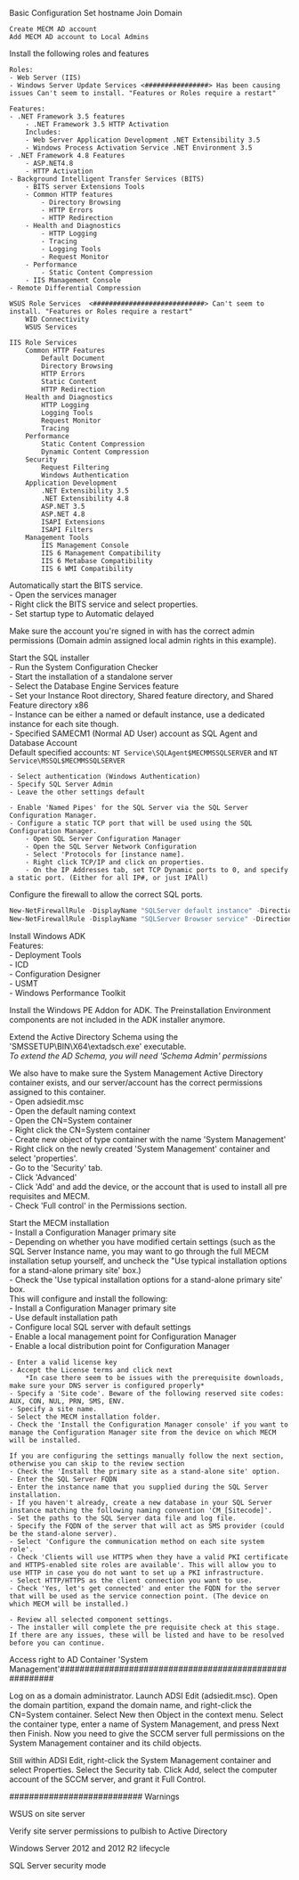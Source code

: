 Basic Configuration
    Set hostname
    Join Domain

    Create MECM AD account
    Add MECM AD account to Local Admins

Install the following roles and features  

    Roles:  
    - Web Server (IIS)  
    - Windows Server Update Services <################> Has been causing issues Can't seem to install. "Features or Roles require a restart"  

    Features:
    - .NET Framework 3.5 features
        - .NET Framework 3.5 HTTP Activation
        Includes:
        - Web Server Application Development .NET Extensibility 3.5
        - Windows Process Activation Service .NET Environment 3.5
    - .NET Framework 4.8 Features
        - ASP.NET4.8
        - HTTP Activation
    - Background Intelligent Transfer Services (BITS)
        - BITS server Extensions Tools
        - Common HTTP features
            - Directory Browsing
            - HTTP Errors
            - HTTP Redirection
        - Health and Diagnostics
            - HTTP Logging
            - Tracing
            - Logging Tools
            - Request Monitor
        - Performance
            - Static Content Compression
        - IIS Management Console
    - Remote Differential Compression

    WSUS Role Services  <############################> Can't seem to install. "Features or Roles require a restart"
        WID Connectivity
        WSUS Services
    
    IIS Role Services
        Common HTTP Features
            Default Document
            Directory Browsing
            HTTP Errors
            Static Content
            HTTP Redirection
        Health and Diagnostics
            HTTP Logging
            Logging Tools
            Request Monitor
            Tracing
        Performance
            Static Content Compression
            Dynamic Content Compression
        Security
            Request Filtering
            Windows Authentication
        Application Development
            .NET Extensibility 3.5
            .NET Extensibility 4.8
            ASP.NET 3.5
            ASP.NET 4.8
            ISAPI Extensions
            ISAPI Filters
        Management Tools
            IIS Management Console
            IIS 6 Management Compatibility
            IIS 6 Metabase Compatibility
            IIS 6 WMI Compatibility

Automatically start the BITS service.  
    - Open the services manager  
    - Right click the BITS service and select properties.  
    - Set startup type to Automatic delayed

Make sure the account you're signed in with has the correct admin permissions (Domain admin assigned local admin rights in this example).

Start the SQL installer  
    - Run the System Configuration Checker  
    - Start the installation of a standalone server  
    - Select the Database Engine Services feature  
    - Set your Instance Root directory, Shared feature directory, and Shared Feature directory x86  
    - Instance can be either a named or default instance, use a dedicated instance for each site though.  
    - Specified SAMECM1 (Normal AD User) account as SQL Agent and Database Account  
    Default specified accounts: `NT Service\SQLAgent$MECMMSSQLSERVER` and `NT Service\MSSQL$MECMMSSQLSERVER`  
  
    - Select authentication (Windows Authentication)  
    - Specify SQL Server Admin  
    - Leave the other settings default  
  
    - Enable 'Named Pipes' for the SQL Server via the SQL Server Configuration Manager.  
    - Configure a static TCP port that will be used using the SQL Configuration Manager.  
        - Open SQL Server Configuration Manager  
        - Open the SQL Server Network Configuration  
        - Select 'Protocols for [instance name].  
        - Right click TCP/IP and click on properties.  
        - On the IP Addresses tab, set TCP Dynamic ports to 0, and specify a static port. (Either for all IP#, or just IPAll)  


Configure the firewall to allow the correct SQL ports.

```PowerShell
New-NetFirewallRule -DisplayName "SQLServer default instance" -Direction Inbound -LocalPort 1433 -Protocol TCP -Action Allow
New-NetFirewallRule -DisplayName "SQLServer Browser service" -Direction Inbound -LocalPort 1433 -Protocol UDP -Action Allow
```

Install Windows ADK  
    Features:  
    - Deployment Tools  
    - ICD  
    - Configuration Designer  
    - USMT  
    - Windows Performance Toolkit  

Install the Windows PE Addon for ADK. The Preinstallation Environment components are not included in the ADK installer anymore.

Extend the Active Directory Schema using the 'SMSSETUP\BIN\X64\extadsch.exe' executable.  
*To extend the AD Schema, you will need 'Schema Admin' permissions*

We also have to make sure the System Management Active Directory container exists, and our server/account has the correct permissions assigned to this container.  
    - Open adsiedit.msc  
    - Open the default naming context  
    - Open the CN=System container  
    - Right click the CN=System container  
    - Create new object of type container with the name 'System Management'  
    - Right click on the newly created 'System Management' container and select 'properties'.  
    - Go to the 'Security' tab.  
    - Click 'Advanced'  
    - Click 'Add' and add the device, or the account that is used to install all pre requisites and MECM.  
    - Check 'Full control' in the Permissions section.  

Start the MECM installation  
    - Install a Configuration Manager primary site  
    - Depending on whether you have modified certain settings (such as the SQL Server Instance name, you may want to go through the full MECM installation setup yourself, and uncheck the "Use typical installation options for a stand-alone primary site' box.)  
    - Check the 'Use typical installation options for a stand-alone primary site' box.  
        This will configure and install the following:  
            - Install a Configuration Manager primary site  
            - Use default installation path  
            - Configure local SQL server with default settings  
            - Enable a local management point for Configuration Manager  
            - Enable a local distribution point for Configuration Manager  

    - Enter a valid license key  
    - Accept the License terms and click next  
        *In case there seem to be issues with the prerequisite downloads, make sure your DNS server is configured properly*  
    - Specify a 'Site code'. Beware of the following reserved site codes: AUX, CON, NUL, PRN, SMS, ENV.  
    - Specify a site name.  
    - Select the MECM installation folder.  
    - Check the 'Install the Configuration Manager console' if you want to manage the Configuration Manager site from the device on which MECM will be installed.  

    If you are configuring the settings manually follow the next section, otherwise you can skip to the review section  
    - Check the 'Install the primary site as a stand-alone site' option.  
    - Enter the SQL Server FQDN  
    - Enter the instance name that you supplied during the SQL Server installation.  
    - If you haven't already, create a new database in your SQL Server instance matching the following naming convention 'CM_[Sitecode]'.  
    - Set the paths to the SQL Server data file and log file.  
    - Specify the FQDN of the server that will act as SMS provider (could be the stand-alone server).  
    - Select 'Configure the communication method on each site system role'.  
    - Check 'Clients will use HTTPS when they have a valid PKI certificate and HTTPS-enabled site roles are available'. This will allow you to use HTTP in case you do not want to set up a PKI infrastructure.  
    - Select HTTP/HTTPS as the client connection you want to use.  
    - Check 'Yes, let's get connected' and enter the FQDN for the server that will be used as the service connection point. (The device on which MECM will be installed.)  

    - Review all selected component settings.  
    - The installer will complete the pre requisite check at this stage. If there are any issues, these will be listed and have to be resolved before you can continue.  







Access right to AD Container 'System Management'#######################################################

Log on as a domain administrator.
Launch ADSI Edit (adsiedit.msc).
Open the domain partition, expand the domain name, and right-click the CN=System container. Select New then Object in the context menu.
Select the container type, enter a name of System Management, and press Next then Finish.
Now you need to give the SCCM server full permissions on the System Management container and its child objects.

Still within ADSI Edit, right-click the System Management container and select Properties.
Select the Security tab.
Click Add, select the computer account of the SCCM server, and grant it Full Control.






###########################
Warnings

WSUS on site server

Verify site server permissions to pulbish to Active Directory

Windows Server 2012 and 2012 R2 lifecycle

SQL Server security mode